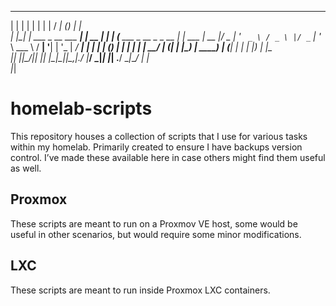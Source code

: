   _    _                      _       _        _____           _       _       
 | |  | |                    | |     | |      / ____|         (_)     | |      
 | |__| | ___  _ __ ___   ___| | __ _| |__   | (___   ___ _ __ _ _ __ | |_ ___ 
 |  __  |/ _ \| '_ ` _ \ / _ \ |/ _` | '_ \   \___ \ / __| '__| | '_ \| __/ __|
 | |  | | (_) | | | | | |  __/ | (_| | |_) |  ____) | (__| |  | | |_) | |_\__ \
 |_|  |_|\___/|_| |_| |_|\___|_|\__,_|_.__/  |_____/ \___|_|  |_| .__/ \__|___/
                                                                | |            
                                                                |_|            
# homelab-scripts
This repository houses a collection of scripts that I use for various tasks within my homelab. Primarily created to ensure I have backups version control. I’ve made these available here in case others might find them useful as well.

## Proxmox
These scripts are meant to run on a Proxmov VE host, some would be useful in other scenarios, but would require some minor modifications.

## LXC
These scripts are meant to run inside Proxmox LXC containers.
